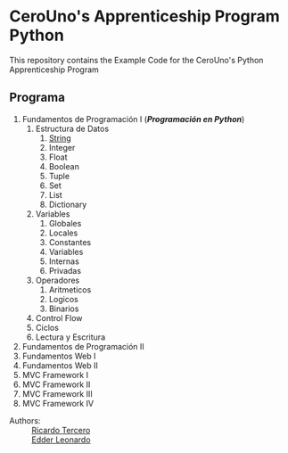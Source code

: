 # CeroUno's Apprenticeship Program Python
This repository contains the Example Code for the CeroUno's Python Apprenticeship Program 


## Programa
1. Fundamentos de Programación I (*__Programación en Python__*)
    1. Estructura de Datos
        1. [String](https://github.com/R3SWebDevelopment/CeroUnoApprenticeshipProgramPython/blob/master/cadenas.md)
        1. Integer
        1. Float
        1. Boolean
        1. Tuple
        1. Set
        1. List
        1. Dictionary
    1. Variables
        1. Globales
        1. Locales
        1. Constantes
        1. Variables
        1. Internas
        1. Privadas
    1. Operadores
        1. Aritmeticos
        1. Logicos
        1. Binarios
    1. Control Flow
    1. Ciclos
    1. Lectura y Escritura
1. Fundamentos de Programación II
1. Fundamentos Web I
1. Fundamentos Web II
1. MVC Framework I
1. MVC Framework II
1. MVC Framework III
1. MVC Framework IV 

<p>
    <dl>
        <dt>
            Authors:
        </dt>
        <dd>
            <a href="https://github.com/R3SWebDevelopment" target="_blank">
                Ricardo Tercero
            </a>
        </dd>
        <dd>
            <a href="https://github.com/edderleonardo" target="_blank">
                Edder Leonardo
            </a>
        </dd>
    </dl>
</p>


